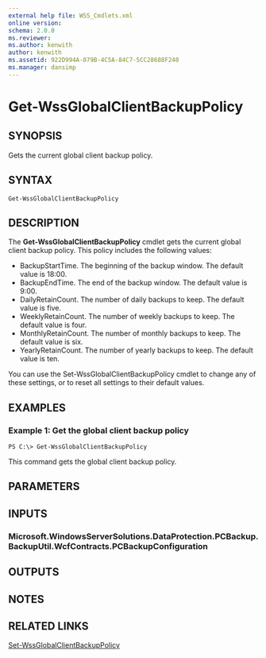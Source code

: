 ```yaml
---
external help file: WSS_Cmdlets.xml
online version: 
schema: 2.0.0
ms.reviewer:
ms.author: kenwith
author: kenwith
ms.assetid: 922D994A-079B-4C5A-84C7-5CC28688F240
ms.manager: dansimp
---
```


# Get-WssGlobalClientBackupPolicy

## SYNOPSIS
Gets the current global client backup policy.

## SYNTAX

```
Get-WssGlobalClientBackupPolicy
```

## DESCRIPTION
The **Get-WssGlobalClientBackupPolicy** cmdlet gets the current global client backup policy.
This policy includes the following values: 

- BackupStartTime.
The beginning of the backup window.
The default value is 18:00.
- BackupEndTime.
The end of the backup window.
The default value is 9:00.
- DailyRetainCount.
The number of daily backups to keep.
The default value is five. 
- WeeklyRetainCount.
The number of weekly backups to keep.
The default value is four.
- MonthlyRetainCount.
The number of monthly backups to keep.
The default value is six. 
- YearlyRetainCount.
The number of yearly backups to keep.
The default value is ten.

You can use the Set-WssGlobalClientBackupPolicy cmdlet to change any of these settings, or to reset all settings to their default values.

## EXAMPLES

### Example 1: Get the global client backup policy
```
PS C:\> Get-WssGlobalClientBackupPolicy
```

This command gets the global client backup policy.

## PARAMETERS

## INPUTS

### Microsoft.WindowsServerSolutions.DataProtection.PCBackup.BackupUtil.WcfContracts.PCBackupConfiguration

## OUTPUTS

## NOTES

## RELATED LINKS

[Set-WssGlobalClientBackupPolicy](./Set-WssGlobalClientBackupPolicy.md)

